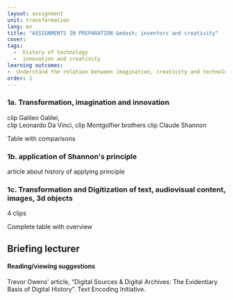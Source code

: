 ```yaml
---
layout: assignment
unit: transformation
lang: en
title: "ASSIGNMENTS IN PREPARATION &mdash; inventors and creativity"  
cover:
tags:
  -  history of technology
  -  innovation and creativity
learning outcomes: 
-  Understand the relation between imagination, creativity and technological innovation
order: 1
---
```


<!-- more -->

<!-- briefing-student -->


### 1a. Transformation, imagination and innovation 
<!-- section-contents -->

clip Galileo Galilei,  
clip Leonardo Da Vinci,
clip Montgolfier brothers 
clip Claude Shannon

Table with comparisons 

<!-- section -->
### 1b. application of Shannon's principle 
<!-- section-contents -->

article about history of applying principle 


<!-- section -->
### 1c. Transformation and Digitization of text, audiovisual content, images, 3d objects
<!-- section-contents -->
4 clips 

Complete table with overview 

<!-- briefing-teacher -->
## Briefing lecturer



#### Reading/viewing  suggestions
Trevor Owens’ article, “Digital Sources & Digital Archives: The Evidentiary Basis of Digital History”.
Text Encoding Initiative. 



